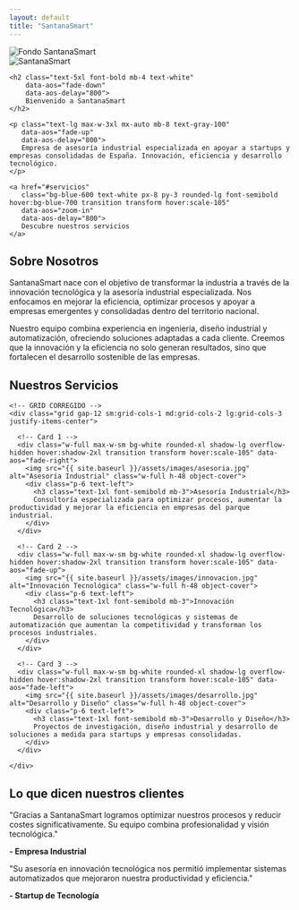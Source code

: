```yaml
---
layout: default
title: "SantanaSmart"
---
```


<!-- Hero Section -->
<section class="relative bg-gray-100 text-center py-32 overflow-hidden" data-aos="fade-up">
  <!-- Imagen de fondo con opacidad -->
  <div class="absolute inset-0">
    <img src="{{ site.baseurl }}/assets/images/fondo.jpg" 
         alt="Fondo SantanaSmart"
         class="w-full h-full object-cover opacity-30">
  </div>

  <!-- Overlay para oscurecer un poco (opcional) -->
  <div class="absolute inset-0 bg-black opacity-20"></div>

  <!-- Contenido encima -->
  <div class="relative z-10">
    <img src="{{ site.baseurl }}/assets/images/logo.jpg" 
         alt="SantanaSmart" 
         class="mx-auto mb-6 w-40" 
         data-aos="zoom-in" 
         data-aos-delay="200">

    <h2 class="text-5xl font-bold mb-4 text-white" 
        data-aos="fade-down" 
        data-aos-delay="800">
        Bienvenido a SantanaSmart
    </h2>

    <p class="text-lg max-w-3xl mx-auto mb-8 text-gray-100" 
       data-aos="fade-up" 
       data-aos-delay="800">
       Empresa de asesoría industrial especializada en apoyar a startups y empresas consolidadas de España. Innovación, eficiencia y desarrollo tecnológico.
    </p>

    <a href="#servicios" 
       class="bg-blue-600 text-white px-8 py-3 rounded-lg font-semibold hover:bg-blue-700 transition transform hover:scale-105" 
       data-aos="zoom-in" 
       data-aos-delay="800">
       Descubre nuestros servicios
    </a>
  </div>
</section>


<!-- Sobre Nosotros -->
<section id="sobre-nosotros" class="py-32 bg-white" data-aos="fade-up">
<div class="max-w-5xl mx-auto px-6 text-center">
  <h2 class="text-4xl font-bold mb-12">Sobre Nosotros</h2>
  <p class="text-lg mb-6">
    SantanaSmart nace con el objetivo de transformar la industria a través de la innovación tecnológica y la asesoría industrial especializada. Nos enfocamos en mejorar la eficiencia, optimizar procesos y apoyar a empresas emergentes y consolidadas dentro del territorio nacional.
  </p>
  <p class="text-lg">
    Nuestro equipo combina experiencia en ingeniería, diseño industrial y automatización, ofreciendo soluciones adaptadas a cada cliente. Creemos que la innovación y la eficiencia no solo generan resultados, sino que fortalecen el desarrollo sostenible de las empresas.
  </p>
</div>
</section>

<!-- Servicios -->
<section id="servicios" class="py-32 bg-gray-50">
  <div class="max-w-6xl mx-auto px-6 text-center">
    <h2 class="text-4xl font-bold mb-16" data-aos="fade-up">Nuestros Servicios</h2>

    <!-- GRID CORREGIDO -->
    <div class="grid gap-12 sm:grid-cols-1 md:grid-cols-2 lg:grid-cols-3 justify-items-center">

      <!-- Card 1 -->
      <div class="w-full max-w-sm bg-white rounded-xl shadow-lg overflow-hidden hover:shadow-2xl transition transform hover:scale-105" data-aos="fade-right">
        <img src="{{ site.baseurl }}/assets/images/asesoria.jpg" alt="Asesoría Industrial" class="w-full h-48 object-cover">
        <div class="p-6 text-left">
          <h3 class="text-1xl font-semibold mb-3">Asesoría Industrial</h3>
          Consultoría especializada para optimizar procesos, aumentar la productividad y mejorar la eficiencia en empresas del parque industrial.
        </div>
      </div>

      <!-- Card 2 -->
      <div class="w-full max-w-sm bg-white rounded-xl shadow-lg overflow-hidden hover:shadow-2xl transition transform hover:scale-105" data-aos="fade-up">
        <img src="{{ site.baseurl }}/assets/images/innovacion.jpg" alt="Innovación Tecnológica" class="w-full h-48 object-cover">
        <div class="p-6 text-left">
          <h3 class="text-1xl font-semibold mb-3">Innovación Tecnológica</h3>
          Desarrollo de soluciones tecnológicas y sistemas de automatización que aumentan la competitividad y transforman los procesos industriales.
        </div>
      </div>

      <!-- Card 3 -->
      <div class="w-full max-w-sm bg-white rounded-xl shadow-lg overflow-hidden hover:shadow-2xl transition transform hover:scale-105" data-aos="fade-left">
        <img src="{{ site.baseurl }}/assets/images/desarrollo.jpg" alt="Desarrollo y Diseño" class="w-full h-48 object-cover">
        <div class="p-6 text-left">
          <h3 class="text-1xl font-semibold mb-3">Desarrollo y Diseño</h3>
          Proyectos de investigación, diseño industrial y desarrollo de soluciones a medida para startups y empresas consolidadas.
        </div>
      </div>

    </div>
  </div>
</section>


<!-- Testimonios -->
<section class="py-32 bg-white">
<div class="max-w-4xl mx-auto px-6 text-center">
  <h2 class="text-4xl font-bold mb-16" data-aos="fade-up">Lo que dicen nuestros clientes</h2>
  <div class="space-y-10">
    <div class="bg-gray-100 p-8 rounded-xl shadow" data-aos="fade-right">
      <p class="mb-4">"Gracias a SantanaSmart logramos optimizar nuestros procesos y reducir costes significativamente. Su equipo combina profesionalidad y visión tecnológica."</p>
      <strong>- Empresa Industrial</strong>
    </div>
    <div class="bg-gray-100 p-8 rounded-xl shadow" data-aos="fade-left">
      <p class="mb-4">"Su asesoría en innovación tecnológica nos permitió implementar sistemas automatizados que mejoraron nuestra productividad y eficiencia."</p>
      <strong>- Startup de Tecnología</strong>
    </div>
  </div>
</div>
</section>

<!-- Footer -->


















